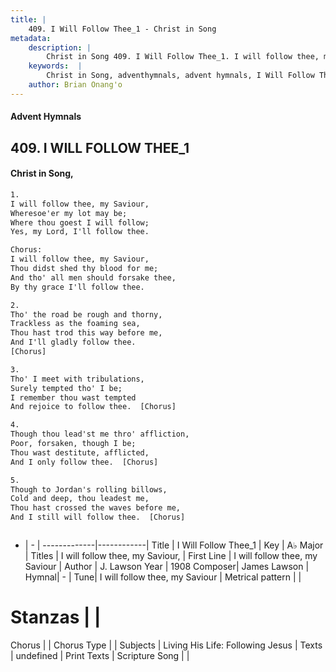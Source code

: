 ```yaml
---
title: |
    409. I Will Follow Thee_1 - Christ in Song
metadata:
    description: |
        Christ in Song 409. I Will Follow Thee_1. I will follow thee, my Saviour, Wheresoe'er my lot may be; Where thou goest I will follow; Yes, my Lord, I'll follow thee. Chorus: I will follow thee, my Saviour, Thou didst shed thy blood for me; And tho' all men should forsake thee, By thy grace I'll follow thee.
    keywords:  |
        Christ in Song, adventhymnals, advent hymnals, I Will Follow Thee_1, I will follow thee, my Saviour. I will follow thee, my Saviour,
    author: Brian Onang'o
---
```


#### Advent Hymnals
## 409. I WILL FOLLOW THEE_1
####  Christ in Song,

```txt
1.
I will follow thee, my Saviour,
Wheresoe'er my lot may be;
Where thou goest I will follow;
Yes, my Lord, I'll follow thee.

Chorus:
I will follow thee, my Saviour,
Thou didst shed thy blood for me;
And tho' all men should forsake thee,
By thy grace I'll follow thee.

2.
Tho' the road be rough and thorny,
Trackless as the foaming sea,
Thou hast trod this way before me,
And I'll gladly follow thee.
[Chorus]

3.
Tho' I meet with tribulations,
Surely tempted tho' I be;
I remember thou wast tempted
And rejoice to follow thee.  [Chorus]

4.
Though thou lead'st me thro' affliction,
Poor, forsaken, though I be;
Thou wast destitute, afflicted,
And I only follow thee.  [Chorus]

5.
Though to Jordan's rolling billows,
Cold and deep, thou leadest me,
Thou hast crossed the waves before me,
And I still will follow thee.  [Chorus]



```

- |   -  |
-------------|------------|
Title | I Will Follow Thee_1 |
Key | A♭ Major |
Titles | I will follow thee, my Saviour, |
First Line | I will follow thee, my Saviour |
Author | J. Lawson
Year | 1908
Composer| James Lawson |
Hymnal|  - |
Tune| I will follow thee, my Saviour |
Metrical pattern | |
# Stanzas |  |
Chorus |  |
Chorus Type |  |
Subjects | Living His Life: Following Jesus |
Texts | undefined |
Print Texts | 
Scripture Song |  |
    
